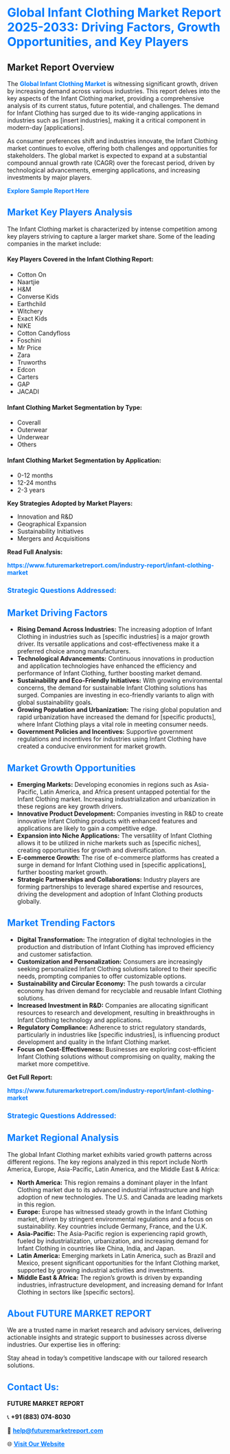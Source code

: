 <h1 style="color: #007BFF;">Global Infant Clothing Market Report 2025-2033: Driving Factors, Growth Opportunities, and Key Players</h1>

<section id="overview">
<h2>Market Report Overview</h2>
<p>The <a href="https://www.futuremarketreport.com/industry-report/infant-clothing-market" style="color: #007BFF; text-decoration: none;"><strong>Global Infant Clothing Market</strong></a> is witnessing significant growth, driven by increasing demand across various industries. This report delves into the key aspects of the Infant Clothing market, providing a comprehensive analysis of its current status, future potential, and challenges. The demand for Infant Clothing has surged due to its wide-ranging applications in industries such as [insert industries], making it a critical component in modern-day [applications].</p>
<p>As consumer preferences shift and industries innovate, the Infant Clothing market continues to evolve, offering both challenges and opportunities for stakeholders. The global market is expected to expand at a substantial compound annual growth rate (CAGR) over the forecast period, driven by technological advancements, emerging applications, and increasing investments by major players.</p>
</section>

<section id="overview">
<p><a href="https://www.futuremarketreport.com/request-sample/reportId=62242" style="color: #007BFF; text-decoration: none;"><strong>Explore Sample Report Here</strong></a></p>
</section>

<section id="key-players">
<h2 style="color: #007BFF;">Market Key Players Analysis</h2>
<p>The Infant Clothing market is characterized by intense competition among key players striving to capture a larger market share. Some of the leading companies in the market include:</p>
<h4>Key Players Covered in the Infant Clothing Report:</h4>
<ul><li>Cotton On</li><li>Naartjie</li><li>H&amp;M</li><li>Converse Kids</li><li>Earthchild</li><li>Witchery</li><li>Exact Kids</li><li>NIKE</li><li>Cotton Candyfloss</li><li>Foschini</li><li>Mr Price</li><li>Zara</li><li>Truworths</li><li>Edcon</li><li>Carters</li><li>GAP</li><li>JACADI</li></ul>
<h4>Infant Clothing Market Segmentation by Type:</h4>
<ul><li>Coverall</li><li>Outerwear</li><li>Underwear</li><li>Others</li></ul>

<h4>Infant Clothing Market Segmentation by Application:</h4>
<ul><li>0-12 months</li><li>12-24 months</li><li>2-3 years</li></ul>
<p><strong>Key Strategies Adopted by Market Players:</strong></p>
<ul>
<li>Innovation and R&D</li>
<li>Geographical Expansion</li>
<li>Sustainability Initiatives</li>
<li>Mergers and Acquisitions</li>
</ul>
</section>

<section>
<p><strong>Read Full Analysis: </strong></p><a href="https://www.futuremarketreport.com/industry-report/infant-clothing-market" style="color: #007BFF; text-decoration: none;"><strong>https://www.futuremarketreport.com/industry-report/infant-clothing-market</strong></a>
<h3 style="color: #007BFF;">Strategic Questions Addressed:</h3>
</section>

<section id="driving-factors">
<h2 style="color: #007BFF;">Market Driving Factors</h2>
<ul>
<li><strong>Rising Demand Across Industries:</strong> The increasing adoption of Infant Clothing in industries such as [specific industries] is a major growth driver. Its versatile applications and cost-effectiveness make it a preferred choice among manufacturers.</li>
<li><strong>Technological Advancements:</strong> Continuous innovations in production and application technologies have enhanced the efficiency and performance of Infant Clothing, further boosting market demand.</li>
<li><strong>Sustainability and Eco-Friendly Initiatives:</strong> With growing environmental concerns, the demand for sustainable Infant Clothing solutions has surged. Companies are investing in eco-friendly variants to align with global sustainability goals.</li>
<li><strong>Growing Population and Urbanization:</strong> The rising global population and rapid urbanization have increased the demand for [specific products], where Infant Clothing plays a vital role in meeting consumer needs.</li>
<li><strong>Government Policies and Incentives:</strong> Supportive government regulations and incentives for industries using Infant Clothing have created a conducive environment for market growth.</li>
</ul>
</section>

<section id="growth-opportunities">
<h2 style="color: #007BFF;">Market Growth Opportunities</h2>
<ul>
<li><strong>Emerging Markets:</strong> Developing economies in regions such as Asia-Pacific, Latin America, and Africa present untapped potential for the Infant Clothing market. Increasing industrialization and urbanization in these regions are key growth drivers.</li>
<li><strong>Innovative Product Development:</strong> Companies investing in R&D to create innovative Infant Clothing products with enhanced features and applications are likely to gain a competitive edge.</li>
<li><strong>Expansion into Niche Applications:</strong> The versatility of Infant Clothing allows it to be utilized in niche markets such as [specific niches], creating opportunities for growth and diversification.</li>
<li><strong>E-commerce Growth:</strong> The rise of e-commerce platforms has created a surge in demand for Infant Clothing used in [specific applications], further boosting market growth.</li>
<li><strong>Strategic Partnerships and Collaborations:</strong> Industry players are forming partnerships to leverage shared expertise and resources, driving the development and adoption of Infant Clothing products globally.</li>
</ul>
</section>

<section id="trending-factors">
<h2 style="color: #007BFF;">Market Trending Factors</h2>
<ul>
<li><strong>Digital Transformation:</strong> The integration of digital technologies in the production and distribution of Infant Clothing has improved efficiency and customer satisfaction.</li>
<li><strong>Customization and Personalization:</strong> Consumers are increasingly seeking personalized Infant Clothing solutions tailored to their specific needs, prompting companies to offer customizable options.</li>
<li><strong>Sustainability and Circular Economy:</strong> The push towards a circular economy has driven demand for recyclable and reusable Infant Clothing solutions.</li>
<li><strong>Increased Investment in R&D:</strong> Companies are allocating significant resources to research and development, resulting in breakthroughs in Infant Clothing technology and applications.</li>
<li><strong>Regulatory Compliance:</strong> Adherence to strict regulatory standards, particularly in industries like [specific industries], is influencing product development and quality in the Infant Clothing market.</li>
<li><strong>Focus on Cost-Effectiveness:</strong> Businesses are exploring cost-efficient Infant Clothing solutions without compromising on quality, making the market more competitive.</li>
</ul>
</section>

<section>
<p><strong>Get Full Report: </strong></p><a href="https://www.futuremarketreport.com/industry-report/infant-clothing-market" style="color: #007BFF; text-decoration: none;"><strong>https://www.futuremarketreport.com/industry-report/infant-clothing-market</strong></a>
<h3 style="color: #007BFF;">Strategic Questions Addressed:</h3>
</section>


<section id="regional-analysis">
<h2 style="color: #007BFF;">Market Regional Analysis</h2>
<p>The global Infant Clothing market exhibits varied growth patterns across different regions. The key regions analyzed in this report include North America, Europe, Asia-Pacific, Latin America, and the Middle East & Africa:</p>
<ul>
<li><strong>North America:</strong> This region remains a dominant player in the Infant Clothing market due to its advanced industrial infrastructure and high adoption of new technologies. The U.S. and Canada are leading markets in this region.</li>
<li><strong>Europe:</strong> Europe has witnessed steady growth in the Infant Clothing market, driven by stringent environmental regulations and a focus on sustainability. Key countries include Germany, France, and the U.K.</li>
<li><strong>Asia-Pacific:</strong> The Asia-Pacific region is experiencing rapid growth, fueled by industrialization, urbanization, and increasing demand for Infant Clothing in countries like China, India, and Japan.</li>
<li><strong>Latin America:</strong> Emerging markets in Latin America, such as Brazil and Mexico, present significant opportunities for the Infant Clothing market, supported by growing industrial activities and investments.</li>
<li><strong>Middle East & Africa:</strong> The region’s growth is driven by expanding industries, infrastructure development, and increasing demand for Infant Clothing in sectors like [specific sectors].</li>
</ul>
</section>

<footer>
<h2 style="color: #007BFF;">About FUTURE MARKET REPORT</h2>
<p>We are a trusted name in market research and advisory services, delivering actionable insights and strategic support to businesses across diverse industries. Our expertise lies in offering:</p>

<p>Stay ahead in today’s competitive landscape with our tailored research solutions.</p>

<h2 style="color: #007BFF;">Contact Us:</h2>
<p><strong>FUTURE MARKET REPORT</strong></p>
<p>📞 <strong>+91 (883) 074-8030</strong></p>
<p>📧 <strong><a href="mailto:help@futuremarketreport.com" style="color: #007BFF;">help@futuremarketreport.com</a></strong></p>
<p>🌐 <strong><a href="https://www.futuremarketreport.com/" style="color: #007BFF;">Visit Our Website</a></strong></p>
</footer>